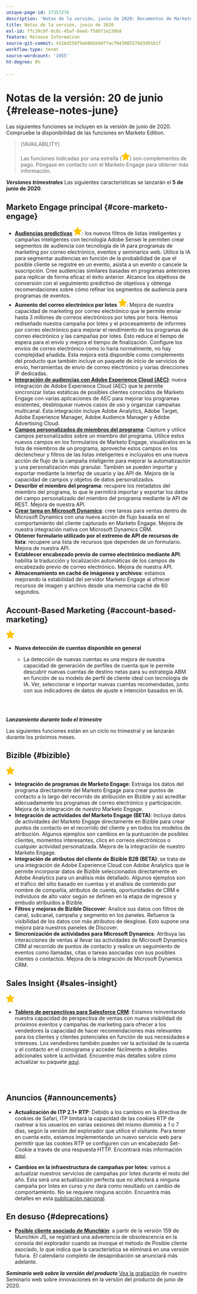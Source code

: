 ```yaml
---
unique-page-id: 37357276
description: 'Notas de la versión, junio de 2020: Documentos de Marketo: documentación del producto'
title: Notas de la versión, junio de 2020
exl-id: ffc39c9f-8c0c-45af-8ee6-f58971e230b9
feature: Release Information
source-git-commit: 431bd258f9a68bbb9df7acf043085578d3d91b1f
workflow-type: tm+mt
source-wordcount: '1055'
ht-degree: 0%

---
```


# Notas de la versión: 20 de junio {#release-notes-june}

Las siguientes funciones se incluyen en la versión de junio de 2020. Compruebe la disponibilidad de las funciones en Marketo Edition.

>[!AVAILABILITY]
>
>Las funciones indicadas por una estrella (![](assets/yellow-star.png)) son complementos de pago. Póngase en contacto con el Marketo Engage para obtener más información.

**_Versiones trimestrales_** Las siguientes características se lanzarán el **5 de junio de 2020**.

## Marketo Engage principal {#core-marketo-engage}

* **[Audiencias predictivas](https://experienceleague.adobe.com/docs/marketo/sky/predictive-audiences/getting-started-with-predictive-audiences.html?lang=en#predictive-audiences)** ![(estrella)](assets/yellow-star.png): los nuevos filtros de listas inteligentes y campañas inteligentes con tecnología Adobe Sensei le permiten crear segmentos de audiencia con tecnología de IA para programas de marketing por correo electrónico, eventos y seminarios web. Utilice la IA para segmentar audiencias en función de la probabilidad de que el posible cliente se registre en un evento, asista a un evento o cancele la suscripción. Cree audiencias similares basadas en programas anteriores para replicar de forma eficaz el éxito anterior. Alcance los objetivos de conversión con el seguimiento predictivo de objetivos y obtenga recomendaciones sobre cómo refinar los segmentos de audiencia para programas de eventos.
* **Aumento del correo electrónico por lotes** ![(estrella)](assets/yellow-star.png): Mejora de nuestra capacidad de marketing por correo electrónico que le permite enviar hasta 3 millones de correos electrónicos por lotes por hora. Hemos rediseñado nuestra campaña por lotes y el procesamiento de informes por correo electrónico para mejorar el rendimiento de los programas de correo electrónico y las campañas por lotes. Esto reduce el tiempo de espera para el envío y mejora el tiempo de finalización. Configure los envíos de correo electrónico como lo haría normalmente, no hay complejidad añadida. Esta mejora está disponible como complemento del producto que también incluye un paquete de inicio de servicios de envío, herramientas de envío de correo electrónico y varias direcciones IP dedicadas.
* **[Integración de audiencias con Adobe Experience Cloud (AEC)](/help/marketo/product-docs/core-marketo-concepts/smart-lists-and-static-lists/static-lists/send-a-list-to-adobe-experience-cloud.md)**: nueva integración de Adobe Experience Cloud (AEC) que le permite sincronizar listas estáticas de posibles clientes conocidos de Marketo Engage con varias aplicaciones de AEC para mejorar los programas existentes, desbloquear nuevos casos de uso y organizar campañas multicanal. Esta integración incluye Adobe Analytics, Adobe Target, Adobe Experience Manager, Adobe Audience Manager y Adobe Advertising Cloud.
* **[Campos personalizados de miembros del programa](/help/marketo/product-docs/core-marketo-concepts/programs/working-with-programs/program-member-custom-fields.md)**: Capture y utilice campos personalizados sobre un miembro del programa. Utilice estos nuevos campos en los formularios de Marketo Engage, visualícelos en la lista de miembros de un programa, aproveche estos campos en los déclencheur y filtros de las listas inteligentes e inclúyalos en una nueva acción de flujo de la campaña inteligente para mejorar la automatización y una personalización más granular. También se pueden importar y exportar mediante la interfaz de usuario y las API de. Mejora de la capacidad de campos y objetos de datos personalizados.
* **Describir el miembro del programa**: recupere los metadatos del miembro del programa, lo que le permitirá importar y exportar los datos del campo personalizado del miembro del programa mediante la API de REST. Mejora de nuestra API.
* **[Crear tarea en Microsoft Dynamics](/help/marketo/product-docs/core-marketo-concepts/smart-campaigns/microsoft-dynamics-flow-actions/create-task-in-microsoft.md)**: cree tareas para ventas dentro de Microsoft Dynamics con una nueva acción de flujo basada en el comportamiento del cliente capturado en Marketo Engage. Mejora de nuestra integración nativa con Microsoft Dynamics CRM.
* **Obtener formulario utilizado por el extremo de API de recursos de lista**: recupere una lista de recursos que dependen de un formulario. Mejora de nuestra API.
* **Establecer encabezado previo de correo electrónico mediante API**: habilita la traducción y localización automáticas de los campos de encabezado previo de correo electrónico. Mejora de nuestra API.
* **Almacenamiento en caché de imágenes y archivos**: estamos mejorando la estabilidad del servidor Marketo Engage al ofrecer recursos de imagen y archivo desde una memoria caché de 60 segundos.

## Account-Based Marketing {#account-based-marketing}

![(estrella)](assets/yellow-star.png)

* **Nueva detección de cuentas disponible en general**

   * La detección de nuevas cuentas es una mejora de nuestra capacidad de generación de perfiles de cuenta que le permite descubrir nuevas cuentas de destino netas para su estrategia ABM en función de su modelo de perfil de cliente ideal con tecnología de IA. Ver, seleccionar e importar nuevas cuentas recomendadas, junto con sus indicadores de datos de ajuste e intención basados en IA.

<br> 

**_Lanzamiento durante todo el trimestre_**

Las siguientes funciones están en un ciclo no trimestral y se lanzarán durante los próximos meses.

## Bizible {#bizible}

![(estrella)](assets/yellow-star.png)

* **Integración de programas de Marketo Engage**: Extraiga los datos del programa directamente del Marketo Engage para crear puntos de contacto a lo largo del recorrido de atribución en Bizible y así acreditar adecuadamente los programas de correo electrónico y participación. Mejora de la integración de nuestro Marketo Engage.
* **Integración de actividades del Marketo Engage (BETA)**: Incluya datos de actividades del Marketo Engage directamente en Bizible para crear puntos de contacto en el recorrido del cliente y en todos los modelos de atribución. Algunos ejemplos son cambios en la puntuación de posibles clientes, momentos interesantes, clics en correos electrónicos o cualquier actividad personalizada. Mejora de la integración de nuestro Marketo Engage.
* **Integración de atributos del cliente de Bizible B2B (BETA)**: se trata de una integración de Adobe Experience Cloud con Adobe Analytics que le permite incorporar datos de Bizible seleccionados directamente en Adobe Analytics para un análisis más detallado. Algunos ejemplos son el tráfico del sitio basado en cuentas y el análisis de contenido por nombre de compañía, atributos de cuenta, oportunidades de CRM e individuos de alto valor según se definen en la etapa de ingresos y embudo atribuidos a Bizible.
* **Filtros y mejoras de Bizible Discover**: Analice sus datos con filtros de canal, subcanal, campaña y segmento en los paneles. Refuerce la visibilidad de los datos con más atributos de desglose. Esto supone una mejora para nuestros paneles de Discover.
* **Sincronización de actividades para Microsoft Dynamics**: Atribuya las interacciones de ventas al llevar las actividades de Microsoft Dynamics CRM al recorrido de puntos de contacto y realice un seguimiento de eventos como llamadas, citas o tareas asociadas con sus posibles clientes o contactos. Mejora de la integración de Microsoft Dynamics CRM.

## Sales Insight {#sales-insight}

![(estrella)](assets/yellow-star.png)

* **[Tablero de perspectivas para Salesforce CRM](/help/marketo/product-docs/marketo-sales-insight/msi-for-salesforce/features/insights-dashboard-feature-overview.md)**: Estamos reinventando nuestra capacidad de perspectiva de ventas con nueva visibilidad de próximos eventos y campañas de marketing para ofrecer a los vendedores la capacidad de hacer recomendaciones más relevantes para los clientes y clientes potenciales en función de sus necesidades e intereses. Los vendedores también pueden ver la actividad de la cuenta y el contacto en el cronograma y acceder fácilmente a detalles adicionales sobre la actividad. Encuentre más detalles sobre cómo actualizar su paquete [aquí](/help/marketo/product-docs/marketo-sales-insight/msi-for-salesforce/configuration/configuration-for-existing-customers.md).

<br> 

## Anuncios {#announcements}

* **Actualización de ITP 2.1+ RTP**: Debido a los cambios en la directiva de cookies de Safari, ITP limitará la capacidad de las cookies RTP de rastrear a los usuarios en varias sesiones del mismo dominio a 1 o 7 días, según la versión del explorador que utilice el visitante. Para tener en cuenta esto, estamos implementando un nuevo servicio web para permitir que las cookies RTP se configuren con un encabezado Set-Cookie a través de una respuesta HTTP. Encontrará más información [aquí](https://nation.marketo.com/t5/Knowledgebase/Browser-Cookie-Updates-How-Marketo-RTP-Is-Affected/ta-p/299603).

* **Cambios en la infraestructura de campañas por lotes**: vamos a actualizar nuestros servicios de campañas por lotes durante el resto del año. Esta será una actualización perfecta que no afectará a ninguna campaña por lotes en curso y no dará como resultado un cambio de comportamiento. No se requiere ninguna acción. Encuentra más detalles en esta [publicación nacional](https://nation.marketo.com/t5/Product-Documents/Batch-Campaign-Processing-Infrastructure-Update/ta-p/301374).

## En desuso {#deprecations}

* **[Posible cliente asociado de Munchkin](https://developers.marketo.com/blog/deprecation-of-munchkin-associate-lead-method/)**: a partir de la versión 159 de Munchkin JS, se registrará una advertencia de obsolescencia en la consola del explorador cuando se invoque el método de Posible cliente asociado, lo que indica que la característica se eliminará en una versión futura.  El calendario completo de desaprobación se anunciará más adelante.

**_Seminario web sobre la versión del producto_** [Vea la grabación](https://engage.marketo.com/June-Release-2020-On-Demand.html) de nuestro Seminario web sobre innovaciones en la versión del producto de junio de 2020.
